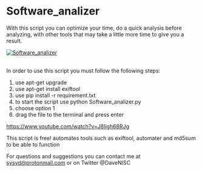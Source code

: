 # Software_analizer
With this script you can optimize your time, do a quick analysis before analyzing, with other tools that may take a little  more time to give you a result.

<a href="https://ibb.co/faHZAT"><img src="https://preview.ibb.co/dJ8wPo/Software_analizer.jpg" alt="Software_analizer" border="0"></a><br /><a target='_blank' href=''></a><br />

In order to use this script you must follow the following steps:

1. use apt-get upgrade
2. use apt-get install exiftool
3. use pip install -r requirement.txt
4. to start the script use python Software_analizer.py
5. choose option 1
6. drag the file to the terminal and press enter

https://www.youtube.com/watch?v=J8Iigh68RJg

This script is free! automates tools such as exiftool, automater and md5sum to be able to function

For questions and suggestions you can contact me at sysvd@protonmail.com or on Twitter @DaveNISC
